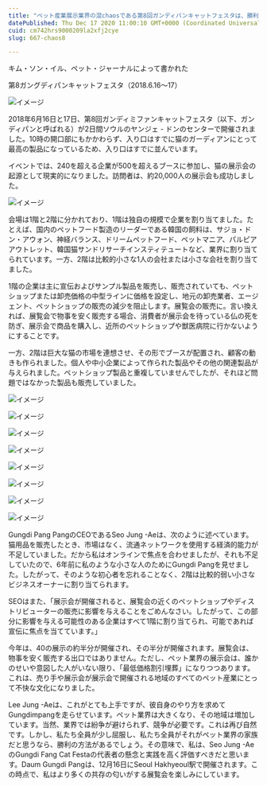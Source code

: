 ```yaml
---
title: "ペット産業展示業界の混chaosである第8回ガンディパンキャットフェスタは、勝利の成長に対する答えを示唆しています。"
datePublished: Thu Dec 17 2020 11:00:10 GMT+0000 (Coordinated Universal Time)
cuid: cm742hrs9000209la2xfj2cye
slug: 667-chaos8

---
```



キム・ソン・イル、ペット・ジャーナルによって書かれた

第8ガングディパンキャットフェスタ（2018.6.16〜17）

![イメージ](https://cdn.hashnode.com/res/hashnode/image/upload/v1739495117057/b012fa23-73d8-4049-90fe-2d67f4f25378.jpeg)

2018年6月16日と17日、第8回ガンディミファンキャットフェスタ（以下、ガンディパンと呼ばれる）が2日間ソウルのヤンジェ - ドンのセンターで開催されました。10時の開口部にもかかわらず、入り口はすでに猫のガーディアンにとって最高の製品になっているため、入り口はすでに並んでいます。

イベントでは、240を超える企業が500を超えるブースに参加し、猫の展示会の起源として現実的になりました。訪問者は、約20,000人の展示会も成功しました。

![イメージ](https://cdn.hashnode.com/res/hashnode/image/upload/v1739495118993/5c02349b-4860-4eb3-a8de-8d82628c602a.jpeg)

会場は1階と2階に分かれており、1階は独自の規模で企業を割り当てました。たとえば、国内のペットフード製造のリーダーである韓国の飼料は、サジョ・ドン・アウォン、神経バランス、ドリームペットフード、ペットマニア、パルピアアウトレット、韓国猫サンドリサーチインスティテュートなど、業界に割り当てられています。一方、2階は比較的小さな1人の会社または小さな会社を割り当てました。

1階の企業は主に宣伝およびサンプル製品を販売し、販売されていても、ペットショップまたは卸売価格の中型ラインに価格を設定し、地元の卸​​売業者、エージェント、ペットショップの販売の減少を阻止します。展覧会の販売に。言い換えれば、展覧会で物事を安く販売する場合、消費者が展示会を待っている仏の死を防ぎ、展示会で商品を購入し、近所のペットショップや獣医病院に行かないようにすることです。

一方、2階は巨大な猫の市場を連想させ、その形でブースが配置され、顧客の動きも作られました。個人や中小企業によって作られた製品やその他の関連製品が与えられました。ペットショップ製品と重複していませんでしたが、それほど問題ではなかった製品も販売していました。

![イメージ](https://cdn.hashnode.com/res/hashnode/image/upload/v1739495121554/cd4d3cdb-efef-4062-a0bb-45870080c70a.jpeg)

![イメージ](https://cdn.hashnode.com/res/hashnode/image/upload/v1739495123743/12c0b523-0c60-4889-91ba-63cda2b45768.jpeg)

![イメージ](https://cdn.hashnode.com/res/hashnode/image/upload/v1739495126414/46eebb64-818a-41f6-be4c-bacb7be29a63.jpeg)

![イメージ](https://cdn.hashnode.com/res/hashnode/image/upload/v1739495128655/644365da-a4d3-49a9-8f61-9bc906643b07.jpeg)

![イメージ](https://cdn.hashnode.com/res/hashnode/image/upload/v1739495130642/1a24ce76-d2cd-4d95-bca1-0896f4c1c526.jpeg)

![イメージ](https://cdn.hashnode.com/res/hashnode/image/upload/v1739495133209/bab3d3ac-528d-4d26-9be3-7d0c5230f156.jpeg)

![イメージ](https://cdn.hashnode.com/res/hashnode/image/upload/v1739495135143/0c4d056e-4d47-4366-ac29-44aae19926d6.jpeg)

![イメージ](https://cdn.hashnode.com/res/hashnode/image/upload/v1739495137250/de878aa6-f96f-4750-9afc-041d92415ed1.jpeg)

Gungdi Pang PangのCEOであるSeo Jung -Aeは、次のように述べています。猫用品を販売したとき、市場はなく、流通ネットワークを使用する経済的能力が不足していました。だから私はオンラインで焦点を合わせましたが、それも不足していたので、6年前に私のような小さな人のためにGungdi Pangを見せました。したがって、そのような初心者を忘れることなく、2階は比較的弱い小さなビジネスオーナーに割り当てられます。

SEOはまた、「展示会が開催されると、展覧会の近くのペットショップやディストリビューターの販売に影響を与えることをごめんなさい。したがって、この部分に影響を与える可能性のある企業はすべて1階に割り当てられ、可能であれば宣伝に焦点を当てています。」

今年は、40の展示の約半分が開催され、その半分が開催されます。展覧会は、物事を安く販売する出口ではありません。ただし、ペット業界の展示会は、誰かのせいや意図した人がいない限り、「最低価格割引埋葬」になりつつあります。これは、売り手や展示会が展示会で開催される地域のすべてのペット産業にとって不快な文化になりました。

Lee Jung -Aeは、これがとても上手ですが、彼自身のやり方を求めてGungdimpangを走らせています。ペット業界は大きくなり、その地域は増加しています。当然、業界では紛争が避けられず、競争が必要です。これは再び自然です。しかし、私たち全員が少し屈服し、私たち全員がそれがペット業界の家族だと思うなら、勝利の方法があるでしょう。その意味で、私は、Seo Jung -AeのGungdi Fang Cat Festaの代表者の懸念と実践を高く評価すべきだと思います。Daum Gungdi Pangは、12月16日にSeoul Hakhyeoul駅で開催されます。この時点で、私はより多くの共存の匂いがする展覧会を楽しみにしています。